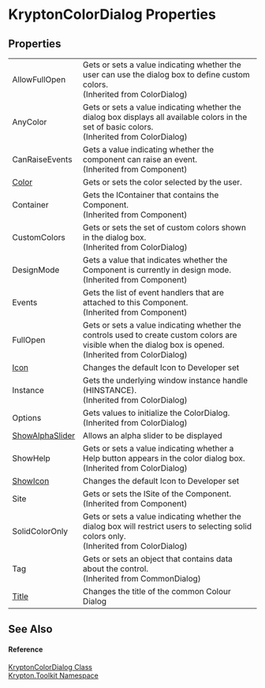 # KryptonColorDialog Properties




## Properties
<table>
<tr>
<td>AllowFullOpen</td>
<td>Gets or sets a value indicating whether the user can use the dialog box to define custom colors.<br />(Inherited from ColorDialog)</td></tr>
<tr>
<td>AnyColor</td>
<td>Gets or sets a value indicating whether the dialog box displays all available colors in the set of basic colors.<br />(Inherited from ColorDialog)</td></tr>
<tr>
<td>CanRaiseEvents</td>
<td>Gets a value indicating whether the component can raise an event.<br />(Inherited from Component)</td></tr>
<tr>
<td><a href="5ffd157b-ddb1-660d-f0c9-72382d679a60.md">Color</a></td>
<td>Gets or sets the color selected by the user.</td></tr>
<tr>
<td>Container</td>
<td>Gets the IContainer that contains the Component.<br />(Inherited from Component)</td></tr>
<tr>
<td>CustomColors</td>
<td>Gets or sets the set of custom colors shown in the dialog box.<br />(Inherited from ColorDialog)</td></tr>
<tr>
<td>DesignMode</td>
<td>Gets a value that indicates whether the Component is currently in design mode.<br />(Inherited from Component)</td></tr>
<tr>
<td>Events</td>
<td>Gets the list of event handlers that are attached to this Component.<br />(Inherited from Component)</td></tr>
<tr>
<td>FullOpen</td>
<td>Gets or sets a value indicating whether the controls used to create custom colors are visible when the dialog box is opened.<br />(Inherited from ColorDialog)</td></tr>
<tr>
<td><a href="86aa0fa8-7718-1284-5dfb-a4172d815c73.md">Icon</a></td>
<td>Changes the default Icon to Developer set</td></tr>
<tr>
<td>Instance</td>
<td>Gets the underlying window instance handle (HINSTANCE).<br />(Inherited from ColorDialog)</td></tr>
<tr>
<td>Options</td>
<td>Gets values to initialize the ColorDialog.<br />(Inherited from ColorDialog)</td></tr>
<tr>
<td><a href="a66aefce-28e7-6324-9d8c-eae42ca6a358.md">ShowAlphaSlider</a></td>
<td>Allows an alpha slider to be displayed</td></tr>
<tr>
<td>ShowHelp</td>
<td>Gets or sets a value indicating whether a Help button appears in the color dialog box.<br />(Inherited from ColorDialog)</td></tr>
<tr>
<td><a href="4a6e9292-16d7-4099-7f51-17d16a87c5d0.md">ShowIcon</a></td>
<td>Changes the default Icon to Developer set</td></tr>
<tr>
<td>Site</td>
<td>Gets or sets the ISite of the Component.<br />(Inherited from Component)</td></tr>
<tr>
<td>SolidColorOnly</td>
<td>Gets or sets a value indicating whether the dialog box will restrict users to selecting solid colors only.<br />(Inherited from ColorDialog)</td></tr>
<tr>
<td>Tag</td>
<td>Gets or sets an object that contains data about the control.<br />(Inherited from CommonDialog)</td></tr>
<tr>
<td><a href="cb0ac541-e2b2-79f2-907a-f396e9f00963.md">Title</a></td>
<td>Changes the title of the common Colour Dialog</td></tr>
</table>

## See Also


#### Reference
<a href="025d0869-0e11-b50f-4d31-ff00f1f51905.md">KryptonColorDialog Class</a>  
<a href="79d2eac2-21f4-54ff-7552-b20c33c30600.md">Krypton.Toolkit Namespace</a>  
